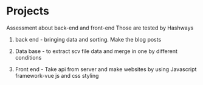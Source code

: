 # Projects 
Assessment about back-end and front-end
Those are tested by Hashways

1. back end -  bringing data and sorting. 
               Make the blog posts

2. Data base - to extract scv file data and merge 
               in one by different conditions

3. Front end - Take api from server and make websites by using Javascript 
               framework-vue js and css styling
